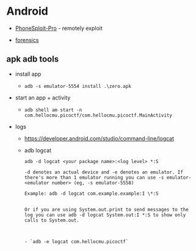 # Android

- [PhoneSploit-Pro](https://github.com/AzeemIdrisi/PhoneSploit-Pro) - remotely exploit

- [forensics](../forensics/android.md)

## apk adb tools

- install app
  - `adb -s emulator-5554 install .\zero.apk`
- start an app + activity

  - `adb shell am start -n com.hellocmu.picoctf/com.hellocmu.picoctf.MainActivity`

- logs

  - https://developer.android.com/studio/command-line/logcat
  - adb logcat

        adb -d logcat <your package name>:<log level> *:S

        -d denotes an actual device and -e denotes an emulator. If there's more than 1 emulator running you can use -s emulator-<emulator number> (eg, -s emulator-5558)

        Example: adb -d logcat com.example.example:I \*:S


        Or if you are using System.out.print to send messages to the log you can use adb -d logcat System.out:I *:S to show only calls to System.out.



        - `adb -e logcat com.hellocmu.picoctf`
